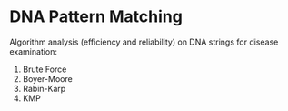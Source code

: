 # DNA Pattern Matching

Algorithm analysis (efficiency and reliability) on DNA strings for disease examination: 

1) Brute Force
2) Boyer-Moore
3) Rabin-Karp
4) KMP
